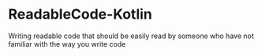 # ReadableCode-Kotlin
Writing readable code that should be easily read by someone who have not familiar with the way you write code
